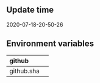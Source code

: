 ﻿## Update time

2020-07-18-20-50-26

## Environment variables

| github  |   |
| :------------ | :------------ |
| github.sha	|   |
